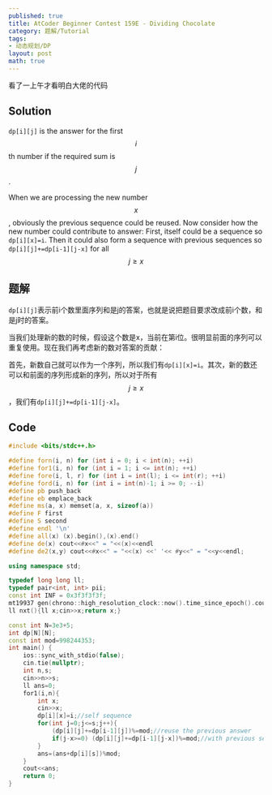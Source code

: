 ```yaml
---
published: true
title: AtCoder Beginner Contest 159E - Dividing Chocolate
category: 题解/Tutorial
tags: 
- 动态规划/DP
layout: post
math: true
---
```

看了一上午才看明白大佬的代码
<!-- more -->

## Solution

`dp[i][j]` is the answer for the first $$i$$th number if the required sum is $$j$$.

When we are processing the new number $$x$$, obviously the previous sequence could be reused. Now consider how the new number could contribute to answer: First, itself could be a sequence so `dp[i][x]=i`. Then it could also form a sequence with previous sequences so `dp[i][j]+=dp[i-1][j-x]` for all $$j\ge x$$

## 题解

`dp[i][j]`表示前i个数里面序列和是j的答案，也就是说把题目要求改成前i个数，和是j时的答案。

当我们处理新的数的时候，假设这个数是x，当前在第i位。很明显前面的序列可以重复使用。现在我们再考虑新的数对答案的贡献：

首先，新数自己就可以作为一个序列，所以我们有`dp[i][x]=i`。其次，新的数还可以和前面的序列形成新的序列，所以对于所有$$j\ge x$$，我们有`dp[i][j]+=dp[i-1][j-x]`。

## Code

```cpp
#include <bits/stdc++.h>

#define forn(i, n) for (int i = 0; i < int(n); ++i)
#define for1(i, n) for (int i = 1; i <= int(n); ++i)
#define fore(i, l, r) for (int i = int(l); i <= int(r); ++i)
#define ford(i, n) for (int i = int(n)-1; i >= 0; --i)
#define pb push_back
#define eb emplace_back
#define ms(a, x) memset(a, x, sizeof(a))
#define F first
#define S second
#define endl '\n'
#define all(x) (x).begin(),(x).end()
#define de(x) cout<<#x<<" = "<<(x)<<endl
#define de2(x,y) cout<<#x<<" = "<<(x) <<' '<< #y<<" = "<<y<<endl;

using namespace std;

typedef long long ll;
typedef pair<int, int> pii;
const int INF = 0x3f3f3f3f;
mt19937 gen(chrono::high_resolution_clock::now().time_since_epoch().count());
ll nxt(){ll x;cin>>x;return x;}

const int N=3e3+5;
int dp[N][N];
const int mod=998244353;
int main() {
    ios::sync_with_stdio(false);
    cin.tie(nullptr);
    int n,s;
    cin>>n>>s;
    ll ans=0;
    for1(i,n){
        int x;
        cin>>x;
        dp[i][x]=i;//self sequence
        for(int j=0;j<=s;j++){
            (dp[i][j]+=dp[i-1][j])%=mod;//reuse the previous answer
            if(j-x>=0) (dp[i][j]+=dp[i-1][j-x])%=mod;//with previous sequences
        }
        ans=(ans+dp[i][s])%mod;
    }
    cout<<ans;
    return 0;
}
```
